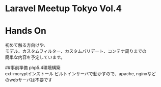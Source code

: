 Laravel Meetup Tokyo Vol.4
==========================================

# Hands On
初めて触る方向けや、  
モデル、カスタムフィルター、カスタムバリデート、コンテナ周りまでの  
簡単な内容を予定しています。

##事前準備
php5.4環境構築  
ext-mcryptインストール
ビルトインサーバで動かすので、apache, nginxなどのwebサーバは不要です
